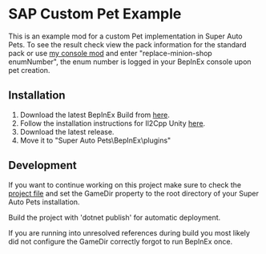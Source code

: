 # SAP Custom Pet Example

This is an example mod for a custom Pet implementation in Super Auto Pets.
To see the result check view the pack information for the standard pack or use [my console mod](https://github.com/Zeprus/sap_console) and enter "replace-minion-shop enumNumber", the enum number is logged in your BepInEx console upon pet creation.

## Installation
1. Download the latest BepInEx Build from [here](https://builds.bepis.io/projects/bepinex_be).
2. Follow the installation instructions for Il2Cpp Unity [here](https://docs.bepinex.dev/master/articles/user_guide/installation/unity_il2cpp.html).
3. Download the latest release.
4. Move it to "Super Auto Pets\BepInEx\plugins\"

## Development
If you want to continue working on this project make sure to check the [project file](https://github.com/Zeprus/sap_custom_pet_example/blob/master/super_custom_pets.csproj) and set the GameDir property to the root directory of your Super Auto Pets installation.

Build the project with 'dotnet publish' for automatic deployment.

If you are running into unresolved references during build you most likely did not configure the GameDir correctly forgot to run BepInEx once.
